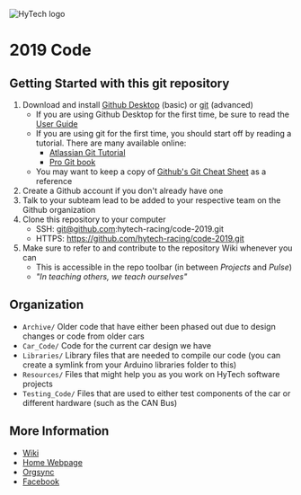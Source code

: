 ![HyTech logo](https://hytechracing.gatech.edu/images/hytech_logo_small.png)

# 2019 Code

## Getting Started with this git repository
1. Download and install [Github Desktop](https://desktop.github.com/) (basic) or [git](https://git-scm.com/book/en/v2/Getting-Started-Installing-Git) (advanced)
    * If you are using Github Desktop for the first time, be sure to read the [User Guide](https://help.github.com/desktop/guides/)
    * If you are using git for the first time, you should start off by reading a tutorial. There are many available online:
        * [Atlassian Git Tutorial](https://www.atlassian.com/git/tutorials/)
        * [Pro Git book](https://git-scm.com/book/en/v2)
    * You may want to keep a copy of [Github's Git Cheat Sheet](https://services.github.com/kit/downloads/github-git-cheat-sheet.pdf) as a reference
2. Create a Github account if you don't already have one
3. Talk to your subteam lead to be added to your respective team on the Github organization
4. Clone this repository to your computer
    * SSH: git@github.com:hytech-racing/code-2019.git
    * HTTPS: https://github.com/hytech-racing/code-2019.git
5. Make sure to refer to and contribute to the repository Wiki whenever you can
    * This is accessible in the repo toolbar (in between _Projects_ and _Pulse_)
    * _"In teaching others, we teach ourselves"_

## Organization
* `Archive/` Older code that have either been phased out due to design changes or code from older cars
* `Car_Code/` Code for the current car design we have
* `Libraries/` Library files that are needed to compile our code (you can create a symlink from your Arduino libraries folder to this)
* `Resources/` Files that might help you as you work on HyTech software projects
* `Testing_Code/` Files that are used to either test components of the car or different hardware (such as the CAN Bus)

## More Information
* [Wiki](https://hytechracing.me.gatech.edu/wiki/Main_Page)
* [Home Webpage](https://hytechracing.gatech.edu/)
* [Orgsync](https://orgsync.com/136388/chapter)
* [Facebook](https://www.facebook.com/HyTechRacing/)
